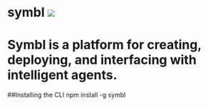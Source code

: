 # symbl <img src="https://travis-ci.org/getsymbl/symbl.svg?branch=master">

Symbl is a platform for creating, deploying, and interfacing with intelligent agents. 
============================

##Installing the CLI
npm install -g symbl

